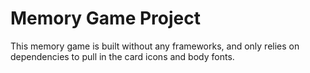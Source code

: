 # Memory Game Project

This memory game is built without any frameworks, and only relies on dependencies to pull in the card icons and body fonts. 

